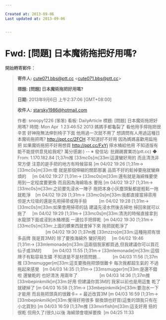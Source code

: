 ```yaml
---

Created at: 2013-09-06
Last updated at: 2013-09-06


---
```


# Fwd: [問題] 日本魔術拖把好用嗎?


開始轉寄郵件：

> **寄件人:** [cute071.bbs@ptt.cc](mailto:cute071.bbs@ptt.cc) <[cute071.bbs@ptt.cc](mailto:cute071.bbs@ptt.cc)\>
> 
> **標題:** **\[問題\] 日本魔術拖把好用嗎?**
> 
> **日期:** 2013年9月6日 上午2:37:06 \[GMT+08:00\]
> 
> **收件人:** [starsky1986@hotmail.com](mailto:starsky1986@hotmail.com)
> 
> 作者: snoopy1226 (笨笨) 看板: DailyArticle
> 標題: \[問題\] 日本魔術拖把好用嗎?
> 時間: Mon Apr  1 23:46:52 2013
> 媽媽手都龜裂了
> 看他用手擰拖把很辛苦
> 好神拖無法伸到椅子下面
> 他用過一次就不用了
> 想請問有人用過這種日本魔術拖把嗎?
> <http://ppt.cc/2FCH>
> 不知道好不好用
> 因為媽媽喜歡用扁拖把
> 如果魔術拖把不好用想買
> http://ppt.cc/FxYj
> 擰水桶給他用
> 不知道版有能不能提供意見給我呢?
> 萬分感謝:)
> \--
> ※ 發信站: 批踢踢實業坊(ptt.cc)
> ◆ From: 1.170.182.84
> \[1;37m推 \[33mc0s\[m\[33m:這還蠻好用的 而且清洗非常方便 注意的是手把的地方有時候容易 \[m 04/02 19:26
> \[1;31m→ \[33mc0s\[m\[33m:壞 就是那個伸縮的關節那裏 品質不好的鬆掉要拖就蠻麻煩的     \[m 04/02 19:27
> \[1;31m→ \[33mc0s\[m\[33m:還有就是海綿條要使用到一定程度要更換 而且因為海綿吸水 要拖 \[m 04/02 19:27
> \[1;31m→ \[33mc0s\[m\[33m:之前要先浸水一陣子 拖把本身小灰塵頭髮都是輕鬆一拖就乾淨    \[m 04/02 19:28
> \[1;31m→ \[33mc0s\[m\[33m:我都直接當掃帚用 但是大垃圾的還是先用掃帚或用手撿          \[m 04/02 19:28
> \[1;31m→ \[33mc0s\[m\[33m:如果會用掃帚的話 建議先浸水然後去掃地 掃回來就可以拖了     \[m 04/02 19:29
> \[1;31m→ \[33mc0s\[m\[33m:清洗的時候直接拿到水龍頭下面或浸到水桶裡面 一邊拉手把擰乾  \[m 04/02 19:30
> \[1;31m→ \[33mc0s\[m\[33m:上面的髒東西就會掉下來 拖把就乾淨了                        \[m 04/02 19:30
> \[1;37m推 \[33mzzro\[m\[33m:這種拖把有很多品牌 我是買3M的 除了要換海綿外 蠻好用的     \[m 04/02 19:46
> \[1;31m→ \[33mlemonade\[m\[33m:這兩個我家都買過,但我建議你可以買花仙子或3M的         \[m 04/03 11:55
> \[1;31m→ \[33mlemonade\[m\[33m:這個牌子有點容易生鏽 不知道是不是材質問題...          \[m 04/03 11:56
> \[1;37m推 \[33msmugger\[m\[33m:這支要換拖把頭很難卡 每次我都超生氣的 不過拖起來感覺   \[m 04/03 14:35
> \[1;31m→ \[33msmugger\[m\[33m:是還不錯啦 還蠻乾的 也好清洗 用兩年了                  \[m 04/03 14:36
> \[1;37m推 \[33mbepinkmilk\[m\[33m:好用 但建議你買3M的 我家以前也是用這隻 乾了就硬掉了 \[m 04/03 16:58
> \[1;31m→ \[33mbepinkmilk\[m\[33m:要泡水一下才能用 而且拖把頭真的很難卡= = 最近改買3M \[m 04/03 16:59
> \[1;31m→ \[33mbepinkmilk\[m\[33m:覺得好用很多 替換頭也好買(這隻的頭我只有在小北買到) \[m 04/03 16:59
> \[1;37m推 \[33mvirfish\[m\[33m:這支好用 扭的很乾 但用久了(很久)以後 海綿頭會壞掉要換  \[m 04/25 11:33

